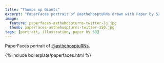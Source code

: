 ```yaml
---
title: "Thumbs up Giants"
excerpt: "PaperFaces portrait of @asthehosptuRNs drawn with Paper by 53 on an iPad."
image: 
  feature: paperfaces-asthehospturns-twitter-lg.jpg
  thumb: paperfaces-asthehospturns-twitter-150.jpg
tags: [portrait, illustration, paper by 53]
---
```


PaperFaces portrait of [@asthehosptuRNs](http://twitter.com/asthehosptuRNs).

{% include boilerplate/paperfaces.html %}